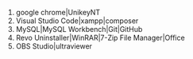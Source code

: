 1) google chrome|UnikeyNT
2) Visual Studio Code|xampp|composer
3) MySQL|MySQL Workbench|Git|GitHub
4) Revo Uninstaller|WinRAR|7-Zip File Manager|Office
5) OBS Studio|ultraviewer